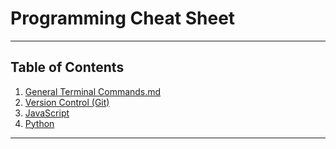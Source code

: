 # Programming Cheat Sheet

---

## Table of Contents
1. [General Terminal Commands.md](/General%20Terminal%20Commands.md)
2. [Version Control (Git)](/Git.md)
3. [JavaScript](/JavaScript.md)
4. [Python](/Python.md)

---
